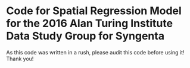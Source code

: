 # Code for Spatial Regression Model for the 2016 Alan Turing Institute Data Study Group for Syngenta
As this code was written in a rush, please audit this code before using it! Thank you!

